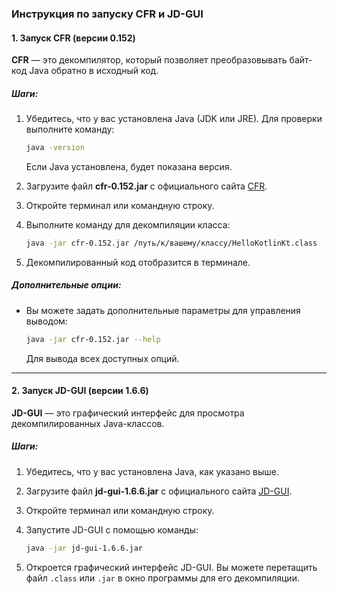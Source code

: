 ### Инструкция по запуску CFR и JD-GUI

#### 1. **Запуск CFR (версии 0.152)**

**CFR** — это декомпилятор, который позволяет преобразовывать байт-код Java обратно в исходный код.

##### Шаги:
1. Убедитесь, что у вас установлена Java (JDK или JRE). Для проверки выполните команду:
   ```bash
   java -version
   ```
   Если Java установлена, будет показана версия.

2. Загрузите файл **cfr-0.152.jar** с официального сайта [CFR](http://www.benf.org/other/cfr/).

3. Откройте терминал или командную строку.

4. Выполните команду для декомпиляции класса:
   ```bash
   java -jar cfr-0.152.jar /путь/к/вашему/классу/HelloKotlinKt.class
   ```

5. Декомпилированный код отобразится в терминале.

##### Дополнительные опции:
- Вы можете задать дополнительные параметры для управления выводом:
   ```bash
   java -jar cfr-0.152.jar --help
   ```
  Для вывода всех доступных опций.

---

#### 2. **Запуск JD-GUI (версии 1.6.6)**

**JD-GUI** — это графический интерфейс для просмотра декомпилированных Java-классов.

##### Шаги:
1. Убедитесь, что у вас установлена Java, как указано выше.

2. Загрузите файл **jd-gui-1.6.6.jar** с официального сайта [JD-GUI](http://java-decompiler.github.io/).

3. Откройте терминал или командную строку.

4. Запустите JD-GUI с помощью команды:
   ```bash
   java -jar jd-gui-1.6.6.jar
   ```

5. Откроется графический интерфейс JD-GUI. Вы можете перетащить файл `.class` или `.jar` в окно программы для его декомпиляции.